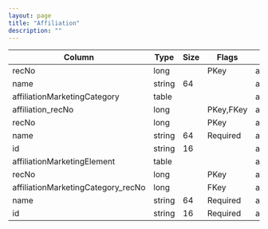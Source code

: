 ```yaml
---
layout: page
title: "Affiliation"
description: ""
---
```




| Column | Type | Size | Flags | Table | Description |
| ------ | ---- | ---- | ----- | ----- | ----------- |
| recNo | long |  | PKey | affiliation | 
| name | string | 64 |  | affiliation | 
| affiliationMarketingCategory  | table |  |  | affiliation | 
| affiliation_recNo | long |  | PKey,FKey | affiliationMarketingCategory | 
| recNo | long |  | PKey | affiliationMarketingCategory | 
| name | string | 64 | Required | affiliationMarketingCategory | 
| id | string | 16 |  | affiliationMarketingCategory | 
| affiliationMarketingElement  | table |  |  | affiliationMarketingCategory | 
| recNo | long |  | PKey | affiliationMarketingElement | 
| affiliationMarketingCategory_recNo | long |  | FKey | affiliationMarketingElement | 
| name | string | 64 | Required | affiliationMarketingElement | 
| id | string | 16 | Required | affiliationMarketingElement | 


